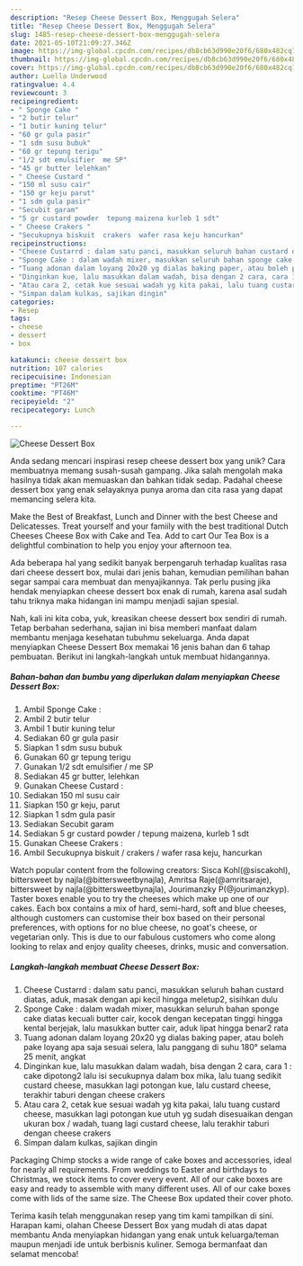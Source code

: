 ```yaml
---
description: "Resep Cheese Dessert Box, Menggugah Selera"
title: "Resep Cheese Dessert Box, Menggugah Selera"
slug: 1485-resep-cheese-dessert-box-menggugah-selera
date: 2021-05-10T21:09:27.346Z
image: https://img-global.cpcdn.com/recipes/db8cb63d990e20f6/680x482cq70/cheese-dessert-box-foto-resep-utama.jpg
thumbnail: https://img-global.cpcdn.com/recipes/db8cb63d990e20f6/680x482cq70/cheese-dessert-box-foto-resep-utama.jpg
cover: https://img-global.cpcdn.com/recipes/db8cb63d990e20f6/680x482cq70/cheese-dessert-box-foto-resep-utama.jpg
author: Luella Underwood
ratingvalue: 4.4
reviewcount: 3
recipeingredient:
- " Sponge Cake "
- "2 butir telur"
- "1 butir kuning telur"
- "60 gr gula pasir"
- "1 sdm susu bubuk"
- "60 gr tepung terigu"
- "1/2 sdt emulsifier  me SP"
- "45 gr butter lelehkan"
- " Cheese Custard "
- "150 ml susu cair"
- "150 gr keju parut"
- "1 sdm gula pasir"
- "Secubit garam"
- "5 gr custard powder  tepung maizena kurleb 1 sdt"
- " Cheese Crakers "
- "Secukupnya biskuit  crakers  wafer rasa keju hancurkan"
recipeinstructions:
- "Cheese Custarrd : dalam satu panci, masukkan seluruh bahan custard diatas, aduk, masak dengan api kecil hingga meletup2, sisihkan dulu"
- "Sponge Cake : dalam wadah mixer, masukkan seluruh bahan sponge cake diatas kecuali butter cair, kocok dengan kecepatan tinggi hingga kental berjejak, lalu masukkan butter cair, aduk lipat hingga benar2 rata"
- "Tuang adonan dalam loyang 20x20 yg dialas baking paper, atau boleh pake loyang apa saja sesuai selera, lalu panggang di suhu 180° selama 25 menit, angkat"
- "Dinginkan kue, lalu masukkan dalam wadah, bisa dengan 2 cara, cara 1 : cake dipotong2 lalu isi secukupnya dalam box mika, lalu tuang sedikit custard cheese, masukkan lagi potongan kue, lalu custard cheese, terakhir taburi dengan cheese crakers"
- "Atau cara 2, cetak kue sesuai wadah yg kita pakai, lalu tuang custard cheese, masukkan lagi potongan kue utuh yg sudah disesuaikan dengan ukuran box / wadah, tuang lagi custard cheese, lalu terakhir taburi dengan cheese crakers"
- "Simpan dalam kulkas, sajikan dingin"
categories:
- Resep
tags:
- cheese
- dessert
- box

katakunci: cheese dessert box 
nutrition: 107 calories
recipecuisine: Indonesian
preptime: "PT26M"
cooktime: "PT46M"
recipeyield: "2"
recipecategory: Lunch

---
```



![Cheese Dessert Box](https://img-global.cpcdn.com/recipes/db8cb63d990e20f6/680x482cq70/cheese-dessert-box-foto-resep-utama.jpg)

Anda sedang mencari inspirasi resep cheese dessert box yang unik? Cara membuatnya memang susah-susah gampang. Jika salah mengolah maka hasilnya tidak akan memuaskan dan bahkan tidak sedap. Padahal cheese dessert box yang enak selayaknya punya aroma dan cita rasa yang dapat memancing selera kita.

Make the Best of Breakfast, Lunch and Dinner with the best Cheese and Delicatesses. Treat yourself and your famiily with the best traditional Dutch Cheeses Cheese Box with Cake and Tea. Add to cart Our Tea Box is a delightful combination to help you enjoy your afternoon tea.

Ada beberapa hal yang sedikit banyak berpengaruh terhadap kualitas rasa dari cheese dessert box, mulai dari jenis bahan, kemudian pemilihan bahan segar sampai cara membuat dan menyajikannya. Tak perlu pusing jika hendak menyiapkan cheese dessert box enak di rumah, karena asal sudah tahu triknya maka hidangan ini mampu menjadi sajian spesial.


Nah, kali ini kita coba, yuk, kreasikan cheese dessert box sendiri di rumah. Tetap berbahan sederhana, sajian ini bisa memberi manfaat dalam membantu menjaga kesehatan tubuhmu sekeluarga. Anda dapat menyiapkan Cheese Dessert Box memakai 16 jenis bahan dan 6 tahap pembuatan. Berikut ini langkah-langkah untuk membuat hidangannya.

<!--inarticleads1-->

##### Bahan-bahan dan bumbu yang diperlukan dalam menyiapkan Cheese Dessert Box:

1. Ambil  Sponge Cake :
1. Ambil 2 butir telur
1. Ambil 1 butir kuning telur
1. Sediakan 60 gr gula pasir
1. Siapkan 1 sdm susu bubuk
1. Gunakan 60 gr tepung terigu
1. Gunakan 1/2 sdt emulsifier / me SP
1. Sediakan 45 gr butter, lelehkan
1. Gunakan  Cheese Custard :
1. Sediakan 150 ml susu cair
1. Siapkan 150 gr keju, parut
1. Siapkan 1 sdm gula pasir
1. Sediakan Secubit garam
1. Sediakan 5 gr custard powder / tepung maizena, kurleb 1 sdt
1. Gunakan  Cheese Crakers :
1. Ambil Secukupnya biskuit / crakers / wafer rasa keju, hancurkan


Watch popular content from the following creators: Sisca Kohl(@siscakohl), bittersweet by najla(@bittersweetbynajla), Amritsa Raje(@amritsaraje), bittersweet by najla(@bittersweetbynajla), Jourimanzky P(@jourimanzkyp). Taster boxes enable you to try the cheeses which make up one of our cakes. Each box contains a mix of hard, semi-hard, soft and blue cheeses, although customers can customise their box based on their personal preferences, with options for no blue cheese, no goat&#39;s cheese, or vegetarian only. This is due to our fabulous customers who come along looking to relax and enjoy quality cheeses, drinks, music and conversation. 

<!--inarticleads2-->

##### Langkah-langkah membuat Cheese Dessert Box:

1. Cheese Custarrd : dalam satu panci, masukkan seluruh bahan custard diatas, aduk, masak dengan api kecil hingga meletup2, sisihkan dulu
1. Sponge Cake : dalam wadah mixer, masukkan seluruh bahan sponge cake diatas kecuali butter cair, kocok dengan kecepatan tinggi hingga kental berjejak, lalu masukkan butter cair, aduk lipat hingga benar2 rata
1. Tuang adonan dalam loyang 20x20 yg dialas baking paper, atau boleh pake loyang apa saja sesuai selera, lalu panggang di suhu 180° selama 25 menit, angkat
1. Dinginkan kue, lalu masukkan dalam wadah, bisa dengan 2 cara, cara 1 : cake dipotong2 lalu isi secukupnya dalam box mika, lalu tuang sedikit custard cheese, masukkan lagi potongan kue, lalu custard cheese, terakhir taburi dengan cheese crakers
1. Atau cara 2, cetak kue sesuai wadah yg kita pakai, lalu tuang custard cheese, masukkan lagi potongan kue utuh yg sudah disesuaikan dengan ukuran box / wadah, tuang lagi custard cheese, lalu terakhir taburi dengan cheese crakers
1. Simpan dalam kulkas, sajikan dingin


Packaging Chimp stocks a wide range of cake boxes and accessories, ideal for nearly all requirements. From weddings to Easter and birthdays to Christmas, we stock items to cover every event. All of our cake boxes are easy and ready to assemble with many different uses. All of our cake boxes come with lids of the same size. The Cheese Box updated their cover photo. 

Terima kasih telah menggunakan resep yang tim kami tampilkan di sini. Harapan kami, olahan Cheese Dessert Box yang mudah di atas dapat membantu Anda menyiapkan hidangan yang enak untuk keluarga/teman maupun menjadi ide untuk berbisnis kuliner. Semoga bermanfaat dan selamat mencoba!
